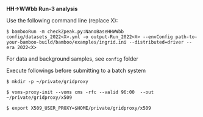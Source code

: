 **HH->WWbb Run-3 analysis**


Use the following command line (replace X):

`$ bambooRun -m checkZpeak.py:NanoBaseHHWWbb config/datasets_2022<X>.yml -o output-Run_2022<X> --envConfig path-to-your-bamboo-build/bamboo/examples/ingrid.ini --distributed=driver --era 2022<X> `

For data and background samples, see `config` folder

Execute followings before submitting to a batch system

`$ mkdir -p ~/private/gridproxy`

`$ voms-proxy-init --voms cms -rfc --valid 96:00  --out ~/private/gridproxy/x509`

`$ export X509_USER_PROXY=$HOME/private/gridproxy/x509`
